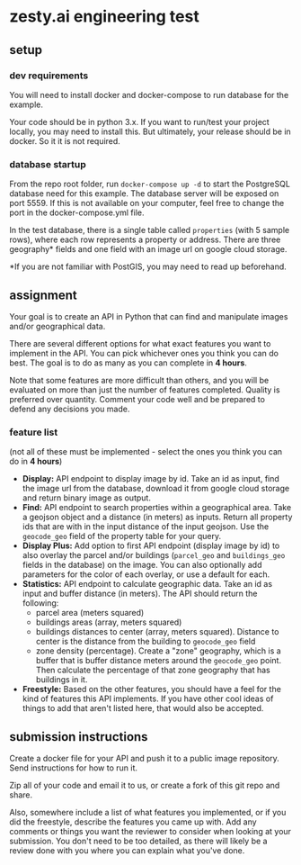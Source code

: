 # zesty.ai engineering test

## setup
### dev requirements

You will need to install docker and docker-compose to run database for the example.

Your code should be in python 3.x.  If you want to run/test your project locally, you may need to install this.  But ultimately, your release should be in docker.  So it it is not required.

### database startup
From the repo root folder, run `docker-compose up -d` to start the PostgreSQL database need for this example.  The database server will be exposed on port 5559.  If this is not available on your computer, feel free to change the port in the docker-compose.yml file.

In the test database, there is a single table called `properties` (with 5 sample rows), where each row represents a property or address.  There are three geography* fields and one field with an image url on google cloud storage.

*If you are not familiar with PostGIS, you may need to read up beforehand.   

## assignment

Your goal is to create an API in Python that can find and manipulate images and/or geographical data.

There are several different options for what exact features you want to implement in the API.  You can pick whichever ones you think you can do best.  The goal is to do as many as you can complete in **4 hours**. 

Note that some features are more difficult than others, and you will be evaluated on more than just the number of features completed.  Quality is preferred over quantity.  Comment your code well and be prepared to defend any decisions you made.  

### feature list
(not all of these must be implemented - select the ones you think you can do in **4 hours**)

* **Display:** API endpoint to display image by id.  Take an id as input, find the image url from the database, download it from google cloud storage and return binary image as output.
* **Find:** API endpoint to search properties within a geographical area.  Take a geojson object and a distance (in meters) as inputs. Return all property ids that are with in the input distance of the input geojson. Use the `geocode_geo` field of the property table for your query.
* **Display Plus:** Add option to first API endpoint (display image by id) to also overlay the parcel and/or buildings (`parcel_geo` and `buildings_geo` fields in the database) on the image.  You can also optionally add parameters for the color of each overlay, or use a default for each.
* **Statistics:** API endpoint to calculate geographic data. Take an id as input and buffer distance (in meters). The API should return the following:
  * parcel area (meters squared)
  * buildings areas (array, meters squared) 
  * buildings distances to center (array, meters squared).  Distance to center is the distance from the building to `geocode_geo` field
  * zone density (percentage).  Create a "zone" geography, which is a buffer that is buffer distance meters around the `geocode_geo` point.  Then calculate the percentage of that zone geography that has buildings in it.
* **Freestyle:**  Based on the other features, you should have a feel for the kind of features this API implements.  If you have other cool ideas of things to add that aren't listed here, that would also be accepted.

## submission instructions

Create a docker file for your API and push it to a public image repository. Send instructions for how to run it.

Zip all of your code and email it to us, or create a fork of this git repo and share.
 
Also, somewhere include a list of what features you implemented, or if you did the freestyle, describe the features you came up with.  Add any comments or things you want the reviewer to consider when looking at your submission.  You don't need to be too detailed, as there will likely be a review done with you where you can explain what you've done.
